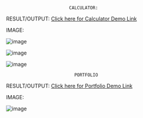                            CALCULATOR:
RESULT/OUTPUT: [Click here for Calculator Demo Link](https://melodic-pony-a8e03e.netlify.app/)

  IMAGE:
  
![image](https://github.com/kadam45/CodSoft/assets/153412193/52838ba5-63a5-4e4b-83e6-6754ce23ea8b)

![image](https://github.com/kadam45/CodSoft/assets/153412193/23d49c05-f2e6-4f00-ae10-5ac53220db1d)
                     



![image](https://github.com/kadam45/CodSoft/assets/153412193/23d49c05-f2e6-4f00-ae10-5ac53220db1d)


                              PORTFOLIO
RESULT/OUTPUT:  [Click here for Portfolio Demo Link](https://tranquil-figolla-12fc96.netlify.app/)

IMAGE:

![image](https://github.com/kadam45/CodSoft/assets/153412193/7eaaa484-fd5a-4040-8fea-50fc3d04faf8)




